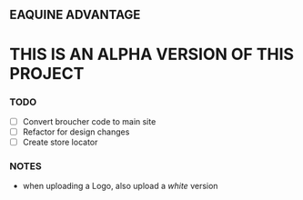 ## EAQUINE ADVANTAGE

# THIS IS AN ALPHA VERSION OF THIS PROJECT

### TODO

- [ ] Convert broucher code to main site
- [ ] Refactor for design changes
- [ ] Create store locator

### NOTES

- when uploading a Logo, also upload a _white_ version

